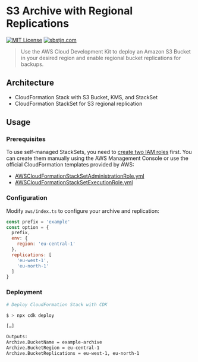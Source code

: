 # S3 Archive with Regional Replications

[![MIT License](https://badgen.now.sh/badge/License/MIT/blue)](https://github.com/sbstjn/archive/blob/master/LICENSE.md)
[![sbstjn.com](https://badgen.now.sh/badge/Read/Blog%20Post/purple)](https://sbstjn.com/blog/aws-cdk-s3-bucket-reginal-replication-kms/)

> Use the AWS Cloud Development Kit to deploy an Amazon S3 Bucket in your desired region and enable regional bucket replications for backups.

## Architecture

* CloudFormation Stack with S3 Bucket, KMS, and StackSet
* CloudFormation StackSet for S3 regional replication

## Usage

### Prerequisites

To use self-managed StackSets, you need to [create two IAM roles](https://docs.aws.amazon.com/AWSCloudFormation/latest/UserGuide/stacksets-prereqs-self-managed.html) first. You can create them manually using the AWS Management Console or use the official CloudFormation templates provided by AWS:

- [AWSCloudFormationStackSetAdministrationRole.yml](https://s3.amazonaws.com/cloudformation-stackset-sample-templates-us-east-1/AWSCloudFormationStackSetAdministrationRole.yml)
- [AWSCloudFormationStackSetExecutionRole.yml](https://s3.amazonaws.com/cloudformation-stackset-sample-templates-us-east-1/AWSCloudFormationStackSetExecutionRole.yml)

### Configuration

Modify `aws/index.ts` to configure your archive and replication:

```js
const prefix = 'example'
const option = {
  prefix,
  env: {
    region: 'eu-central-1'
  },
  replications: [
    'eu-west-1',
    'eu-north-1'
  ]
}
```

### Deployment

```bash
# Deploy CloudFormation Stack with CDK

$ > npx cdk deploy

[…]

Outputs:
Archive.BucketName = example-archive
Archive.BucketRegion = eu-central-1
Archive.BucketReplications = eu-west-1, eu-north-1

```
